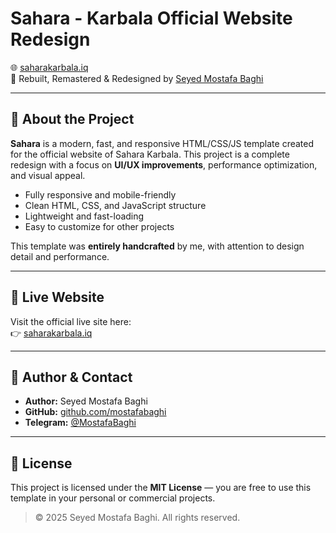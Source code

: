 # Sahara - Karbala Official Website Redesign

🌐 [saharakarbala.iq](http://saharakarbala.iq)  
🎨 Rebuilt, Remastered & Redesigned by [Seyed Mostafa Baghi](https://github.com/mostafabaghi)

---

## 📌 About the Project

**Sahara** is a modern, fast, and responsive HTML/CSS/JS template created for the official website of Sahara Karbala. This project is a complete redesign with a focus on **UI/UX improvements**, performance optimization, and visual appeal.

- Fully responsive and mobile-friendly
- Clean HTML, CSS, and JavaScript structure
- Lightweight and fast-loading
- Easy to customize for other projects

This template was **entirely handcrafted** by me, with attention to design detail and performance.

---

## 🔗 Live Website

Visit the official live site here:  
👉 [saharakarbala.iq](http://saharakarbala.iq)

---

## 👤 Author & Contact

- **Author:** Seyed Mostafa Baghi  
- **GitHub:** [github.com/mostafabaghi](https://github.com/mostafabaghi)  
- **Telegram:** [@MostafaBaghi](https://t.me/MostafaBaghi)

---

## 📄 License

This project is licensed under the **MIT License** — you are free to use this template in your personal or commercial projects.

> © 2025 Seyed Mostafa Baghi. All rights reserved.
